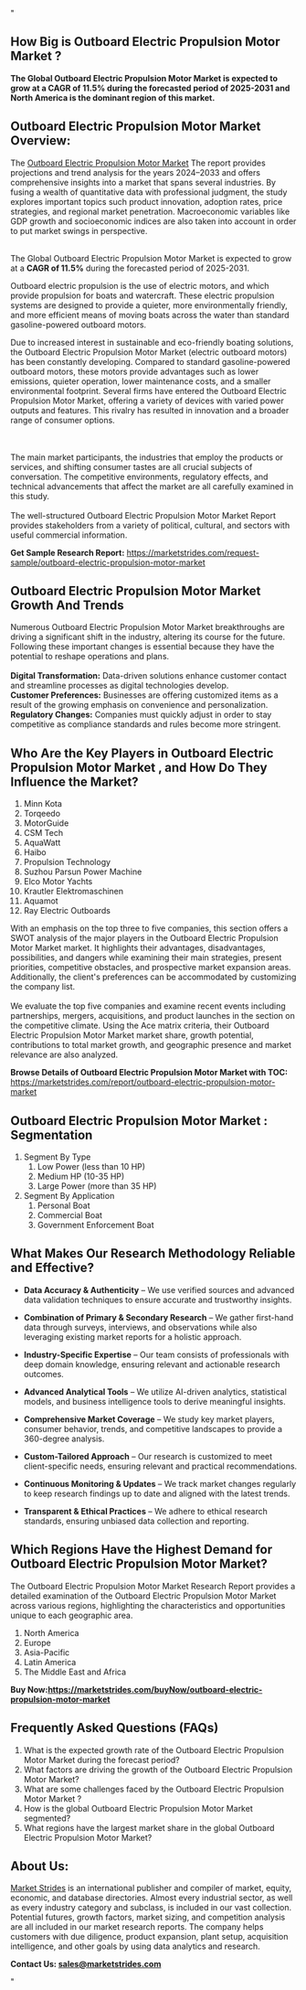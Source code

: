 "<h2>How Big is Outboard Electric Propulsion Motor Market ?</h2>
<p><strong>The Global Outboard Electric Propulsion Motor Market is expected to grow at a CAGR of 11.5% during the forecasted period of 2025-2031 and North America is the dominant region of this market.</strong></p>
<h2>Outboard Electric Propulsion Motor Market Overview:</h2>
<p>The <a href=https://marketstrides.com/report/outboard-electric-propulsion-motor-market>Outboard Electric Propulsion Motor Market</a> The report provides projections and trend analysis for the years 2024–2033 and offers comprehensive insights into a market that spans several industries. By fusing a wealth of quantitative data with professional judgment, the study explores important topics such product innovation, adoption rates, price strategies, and regional market penetration. Macroeconomic variables like GDP growth and socioeconomic indices are also taken into account in order to put market swings in perspective. <br /> <br /><p>The Global Outboard Electric Propulsion Motor Market is expected to grow at a <strong>CAGR of 11.5%</strong> during the forecasted period of 2025-2031.</p>
<p>Outboard electric propulsion is the use of electric motors, and which provide propulsion for boats and watercraft. These electric propulsion systems are designed to provide a quieter, more environmentally friendly, and&nbsp;more efficient means of moving boats across the water than standard gasoline-powered outboard motors.</p>
<p>Due to increased interest in sustainable and eco-friendly boating solutions, the Outboard Electric Propulsion Motor Market (electric outboard motors) has been constantly developing. Compared to standard gasoline-powered outboard motors, these motors provide advantages such as lower emissions, quieter operation, lower maintenance costs, and a smaller environmental footprint. Several firms have entered the Outboard Electric Propulsion Motor Market, offering a variety of devices with varied power outputs and features. This rivalry has resulted in innovation and a broader range of consumer options.</p><br /> <br />The main market participants, the industries that employ the products or services, and shifting consumer tastes are all crucial subjects of conversation. The competitive environments, regulatory effects, and technical advancements that affect the market are all carefully examined in this study. <br /> <br />The well-structured Outboard Electric Propulsion Motor Market Report provides stakeholders from a variety of political, cultural, and sectors with useful commercial information.</p>
<p><strong>Get Sample Research Report:</strong> <a href=https://marketstrides.com/request-sample/outboard-electric-propulsion-motor-market>https://marketstrides.com/request-sample/outboard-electric-propulsion-motor-market</a></p>
<h2>Outboard Electric Propulsion Motor Market Growth And Trends</h2>
<p>Numerous Outboard Electric Propulsion Motor Market breakthroughs are driving a significant shift in the industry, altering its course for the future. Following these important changes is essential because they have the potential to reshape operations and plans.<br /><br /><strong>Digital Transformation:</strong> Data-driven solutions enhance customer contact and streamline processes as digital technologies develop. <br /><strong>Customer Preferences:</strong> Businesses are offering customized items as a result of the growing emphasis on convenience and personalization. <br /><strong>Regulatory Changes:</strong> Companies must quickly adjust in order to stay competitive as compliance standards and rules become more stringent.</p>
<h2>Who Are the Key Players in Outboard Electric Propulsion Motor Market , and How Do They Influence the Market?</h2>
<p><ol>
<li>Minn Kota</li>
<li>Torqeedo</li>
<li>MotorGuide</li>
<li>CSM Tech</li>
<li>AquaWatt</li>
<li>Haibo</li>
<li>Propulsion Technology</li>
<li>Suzhou Parsun Power Machine</li>
<li>Elco Motor Yachts</li>
<li>Krautler Elektromaschinen</li>
<li>Aquamot</li>
<li>Ray Electric Outboards</li>
</ol></p>
<p>With an emphasis on the top three to five companies, this section offers a SWOT analysis of the major players in the Outboard Electric Propulsion Motor Market market. It highlights their advantages, disadvantages, possibilities, and dangers while examining their main strategies, present priorities, competitive obstacles, and prospective market expansion areas. Additionally, the client's preferences can be accommodated by customizing the company list. <br /> <br />We evaluate the top five companies and examine recent events including partnerships, mergers, acquisitions, and product launches in the section on the competitive climate. Using the Ace matrix criteria, their Outboard Electric Propulsion Motor Market market share, growth potential, contributions to total market growth, and geographic presence and market relevance are also analyzed.</p>
<p><strong>Browse Details of Outboard Electric Propulsion Motor Market with TOC:</strong> <a href=https://marketstrides.com/report/outboard-electric-propulsion-motor-market>https://marketstrides.com/report/outboard-electric-propulsion-motor-market</a></p>
<h2>Outboard Electric Propulsion Motor Market : Segmentation</h2>
<p><ol>
<li>Segment By Type
<ol>
<li>Low Power (less than 10 HP)</li>
<li>Medium HP (10-35 HP)</li>
<li>Large Power (more than 35 HP)</li>
</ol>
</li>
<li>Segment By Application
<ol>
<li>Personal Boat</li>
<li>Commercial Boat</li>
<li>Government Enforcement Boat</li>
</ol>
</li>
</ol></p>
<h2>What Makes Our Research Methodology Reliable and Effective?</h2>
<ul>
<li>
<p><strong>Data Accuracy &amp; Authenticity</strong> – We use verified sources and advanced data validation techniques to ensure accurate and trustworthy insights.</p>
</li>
<li>
<p><strong>Combination of Primary &amp; Secondary Research</strong> – We gather first-hand data through surveys, interviews, and observations while also leveraging existing market reports for a holistic approach.</p>
</li>
<li>
<p><strong>Industry-Specific Expertise</strong> – Our team consists of professionals with deep domain knowledge, ensuring relevant and actionable research outcomes.</p>
</li>
<li>
<p><strong>Advanced Analytical Tools</strong> – We utilize AI-driven analytics, statistical models, and business intelligence tools to derive meaningful insights.</p>
</li>
<li>
<p><strong>Comprehensive Market Coverage</strong> – We study key market players, consumer behavior, trends, and competitive landscapes to provide a 360-degree analysis.</p>
</li>
<li>
<p><strong>Custom-Tailored Approach</strong> – Our research is customized to meet client-specific needs, ensuring relevant and practical recommendations.</p>
</li>
<li>
<p><strong>Continuous Monitoring &amp; Updates</strong> – We track market changes regularly to keep research findings up to date and aligned with the latest trends.</p>
</li>
<li>
<p><strong>Transparent &amp; Ethical Practices</strong> – We adhere to ethical research standards, ensuring unbiased data collection and reporting.</p>
</li>
</ul>
<h2>Which Regions Have the Highest Demand for Outboard Electric Propulsion Motor Market? </h2>
<p>The Outboard Electric Propulsion Motor Market Research Report provides a detailed examination of the Outboard Electric Propulsion Motor Market across various regions, highlighting the characteristics and opportunities unique to each geographic area.</p>
<p><ol>
<li>North America</li>
<li>Europe</li>
<li>Asia-Pacific</li>
<li>Latin America</li>
<li>The Middle East and Africa</li>
</ol></p>
<p><strong>Buy Now:<a href=https://marketstrides.com/buyNow/outboard-electric-propulsion-motor-market?price=single_price>https://marketstrides.com/buyNow/outboard-electric-propulsion-motor-market</a></strong></p>
<h2>Frequently Asked Questions (FAQs)</h2>
<ol>
<li>What is the expected growth rate of the Outboard Electric Propulsion Motor Market during the forecast period?</li>
<li>What factors are driving the growth of the Outboard Electric Propulsion Motor Market?</li>
<li>What are some challenges faced by the Outboard Electric Propulsion Motor Market ?</li>
<li>How is the global Outboard Electric Propulsion Motor Market segmented?</li>
<li>What regions have the largest market share in the global Outboard Electric Propulsion Motor Market?</li>
</ol>
<h2>About Us:</h2>
<p><a href=https://marketstrides.com/>Market Strides</a> is an international publisher and compiler of market, equity, economic, and database directories. Almost every industrial sector, as well as every industry category and subclass, is included in our vast collection. Potential futures, growth factors, market sizing, and competition analysis are all included in our market research reports. The company helps customers with due diligence, product expansion, plant setup, acquisition intelligence, and other goals by using data analytics and research.</p>
<p><strong>Contact Us: <a href=mailto:sales@marketstrides.com>sales@marketstrides.com</a></strong></p>"
